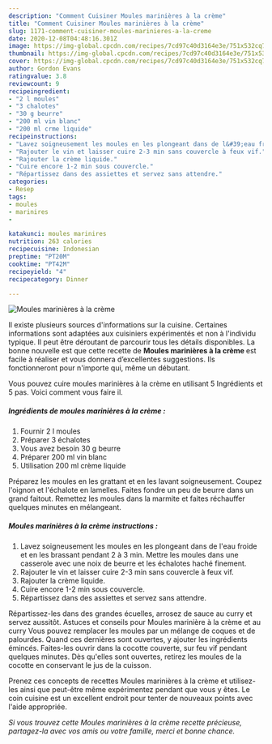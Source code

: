 ```yaml
---
description: "Comment Cuisiner Moules marinières à la crème"
title: "Comment Cuisiner Moules marinières à la crème"
slug: 1171-comment-cuisiner-moules-marinieres-a-la-creme
date: 2020-12-08T04:48:16.301Z
image: https://img-global.cpcdn.com/recipes/7cd97c40d3164e3e/751x532cq70/moules-marinieres-a-la-creme-photo-principale-de-la-recette.jpg
thumbnail: https://img-global.cpcdn.com/recipes/7cd97c40d3164e3e/751x532cq70/moules-marinieres-a-la-creme-photo-principale-de-la-recette.jpg
cover: https://img-global.cpcdn.com/recipes/7cd97c40d3164e3e/751x532cq70/moules-marinieres-a-la-creme-photo-principale-de-la-recette.jpg
author: Gordon Evans
ratingvalue: 3.8
reviewcount: 9
recipeingredient:
- "2 l moules"
- "3 chalotes"
- "30 g beurre"
- "200 ml vin blanc"
- "200 ml crme liquide"
recipeinstructions:
- "Lavez soigneusement les moules en les plongeant dans de l&#39;eau froide et en les brassant pendant 2 à 3 min. Mettre les moules dans une casserole avec une noix de beurre et les échalotes haché finement."
- "Rajouter le vin et laisser cuire 2-3 min sans couvercle à feux vif."
- "Rajouter la crème liquide."
- "Cuire encore 1-2 min sous couvercle."
- "Répartissez dans des assiettes et servez sans attendre."
categories:
- Resep
tags:
- moules
- marinires
- 

katakunci: moules marinires  
nutrition: 263 calories
recipecuisine: Indonesian
preptime: "PT20M"
cooktime: "PT42M"
recipeyield: "4"
recipecategory: Dinner

---
```



![Moules marinières à la crème](https://img-global.cpcdn.com/recipes/7cd97c40d3164e3e/751x532cq70/moules-marinieres-a-la-creme-photo-principale-de-la-recette.jpg)

Il existe plusieurs sources d'informations sur la cuisine. Certaines informations sont adaptées aux cuisiniers expérimentés et non à l'individu typique. Il peut être déroutant de parcourir tous les détails disponibles. La bonne nouvelle est que cette recette de <strong> Moules marinières à la crème </strong> est facile à réaliser et vous donnera d’excellentes suggestions. Ils fonctionneront pour n'importe qui, même un débutant.

<!--inarticleads1-->

Vous pouvez cuire moules marinières à la crème en utilisant 5 Ingrédients et 5 pas. Voici comment vous faire il.

##### Ingrédients de moules marinières à la crème :

1. Fournir 2 l moules
1. Préparer 3 échalotes
1. Vous avez besoin 30 g beurre
1. Préparer 200 ml vin blanc
1. Utilisation 200 ml crème liquide


Préparez les moules en les grattant et en les lavant soigneusement. Coupez l&#39;oignon et l&#39;échalote en lamelles. Faites fondre un peu de beurre dans un grand faitout. Remettez les moules dans la marmite et faites réchauffer quelques minutes en mélangeant. 

<!--inarticleads2-->

##### Moules marinières à la crème instructions :

1. Lavez soigneusement les moules en les plongeant dans de l&#39;eau froide et en les brassant pendant 2 à 3 min. Mettre les moules dans une casserole avec une noix de beurre et les échalotes haché finement.
1. Rajouter le vin et laisser cuire 2-3 min sans couvercle à feux vif.
1. Rajouter la crème liquide.
1. Cuire encore 1-2 min sous couvercle.
1. Répartissez dans des assiettes et servez sans attendre.


Répartissez-les dans des grandes écuelles, arrosez de sauce au curry et servez aussitôt. Astuces et conseils pour Moules marinière à la crème et au curry Vous pouvez remplacer les moules par un mélange de coques et de palourdes. Quand ces dernières sont ouvertes, y ajouter les ingrédients émincés. Faites-les ouvrir dans la cocotte couverte, sur feu vif pendant quelques minutes. Dès qu&#39;elles sont ouvertes, retirez les moules de la cocotte en conservant le jus de la cuisson. 

<!--inarticleads1-->

<p>
Prenez ces concepts de recettes Moules marinières à la crème et utilisez-les ainsi que peut-être même expérimentez pendant que vous y êtes. Le coin cuisine est un excellent endroit pour tenter de nouveaux points avec l'aide appropriée.
</p>

<p>
<i>Si vous trouvez cette Moules marinières à la crème recette précieuse, partagez-la avec vos amis ou votre famille, merci et bonne chance.</i>
</p>
